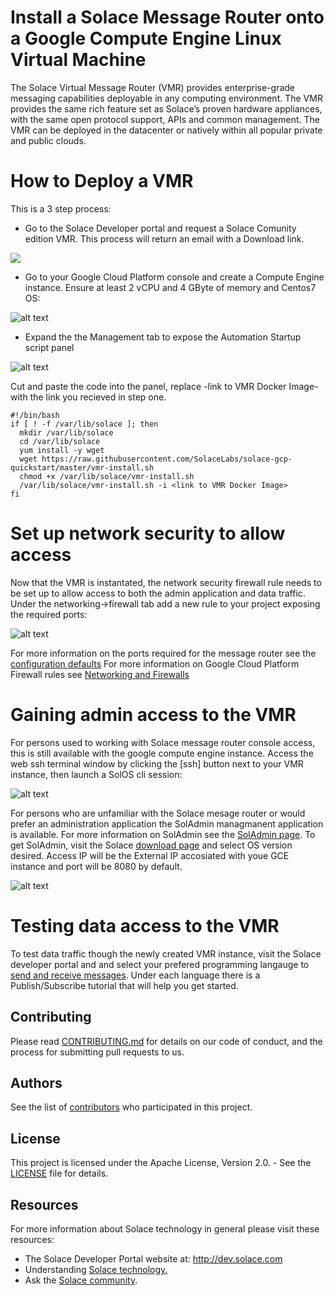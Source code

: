 # Install a Solace Message Router onto a Google Compute Engine Linux Virtual Machine

The Solace Virtual Message Router (VMR) provides enterprise-grade messaging capabilities deployable in any computing environment. The VMR provides the same rich feature set as Solace’s proven hardware appliances, with the same open protocol support, APIs and common management. The VMR can be deployed in the datacenter or natively within all popular private and public clouds. 

# How to Deploy a VMR
This is a 3 step process:

* Go to the Solace Developer portal and request a Solace Comunity edition VMR. This process will return an email with a Download link.

<a href="https://products.solace.com/download/VMR_DOCKER_COMM" target="_blank">
    <img src="https://raw.githubusercontent.com/SolaceLabs/solace-gcp-quickstart/master/images/register.png"/>
</a>

* Go to your Google Cloud Platform console and create a Compute Engine instance.  Ensure at least 2 vCPU and 4 GByte of memory and Centos7 OS:

![alt text](https://raw.githubusercontent.com/SolaceLabs/solace-gcp-quickstart/master/images/gce_launch_1.png "GCE Image creation 1")

* Expand the the Management tab to expose the Automation Startup script panel

![alt text](https://raw.githubusercontent.com/SolaceLabs/solace-gcp-quickstart/master/images/gce_launch_2.png "GCE Image creation 2")

Cut and paste the code into the panel, replace -link to VMR Docker Image- with the link you recieved in step one.

```
#!/bin/bash
if [ ! -f /var/lib/solace ]; then
  mkdir /var/lib/solace
  cd /var/lib/solace
  yum install -y wget
  wget https://raw.githubusercontent.com/SolaceLabs/solace-gcp-quickstart/master/vmr-install.sh
  chmod +x /var/lib/solace/vmr-install.sh
  /var/lib/solace/vmr-install.sh -i <link to VMR Docker Image>
fi
```

# Set up network security to allow access
Now that the VMR is instantated, the network security firewall rule needs to be set up to allow access to both the admin application and data traffic.  Under the networking->firewall tab add a new rule to your project exposing the required ports:

![alt text](https://raw.githubusercontent.com/SolaceLabs/solace-gcp-quickstart/master/images/gce_network.png "GCE Firewall rules")

For more information on the ports required for the message router see the [configuration defaults](http://docs.solace.com/Solace-VMR-Set-Up/VMR-Configuration-Defaults.htm)
For more information on Google Cloud Platform Firewall rules see [Networking and Firewalls](https://cloud.google.com/compute/docs/networks-and-firewalls)

# Gaining admin access to the VMR

For persons used to working with Solace message router console access, this is still available with the google compute engine instance.  Access the web ssh terminal window by clicking the [ssh] button next to your VMR instance,  then launch a SolOS cli session:

![alt text](https://raw.githubusercontent.com/SolaceLabs/solace-gcp-quickstart/master/images/gce_console.png "GCE console with SolOS cli")

For persons who are unfamiliar with the Solace mesage router or would prefer an administration application the SolAdmin managmanent application is available.  For more information on SolAdmin see the [SolAdmin page](http://dev.solace.com/tech/soladmin/).  To get SolAdmin, visit the Solace [download page](http://dev.solace.com/downloads/) and select OS version desired.  Access IP will be the External IP accosiated with youe GCE instance and port will be 8080 by default.

![alt text](https://raw.githubusercontent.com/SolaceLabs/solace-gcp-quickstart/master/images/gce_soladmin.png "soladmin connection to gce")

# Testing data access to the VMR

To test data traffic though the newly created VMR instance, visit the Solace developer portal and and select your prefered programming langauge to [send and receive messages](http://dev.solace.com/get-started/send-receive-messages/). Under each language there is a Publish/Subscribe tutorial that will help you get started.

## Contributing

Please read [CONTRIBUTING.md](CONTRIBUTING.md) for details on our code of conduct, and the process for submitting pull requests to us.

## Authors

See the list of [contributors](https://github.com/SolaceLabs/solace-gcp-quickstart/graphs/contributors) who participated in this project.

## License

This project is licensed under the Apache License, Version 2.0. - See the [LICENSE](LICENSE) file for details.

## Resources

For more information about Solace technology in general please visit these resources:

- The Solace Developer Portal website at: http://dev.solace.com
- Understanding [Solace technology.](http://dev.solace.com/tech/)
- Ask the [Solace community](http://dev.solace.com/community/).